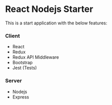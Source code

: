# React Nodejs Starter

This is a start application with the below features:

### Client
- React
- Redux
- Redux API Middleware
- Bootstrap
- Jest (Tests)

### Server
- Nodejs
- Express